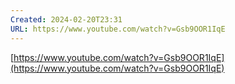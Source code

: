 ```yaml
---
Created: 2024-02-20T23:31
URL: https://www.youtube.com/watch?v=Gsb9OOR1IqE
---
```

[https://www.youtube.com/watch?v=Gsb9OOR1IqE](https://www.youtube.com/watch?v=Gsb9OOR1IqE)